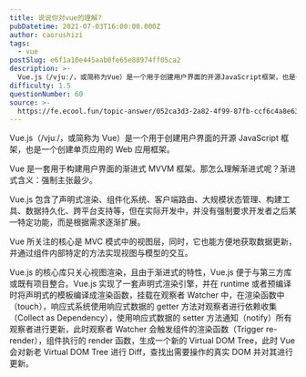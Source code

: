 ```yaml
---
title: 说说你对vue的理解?
pubDatetime: 2021-07-03T16:00:00.000Z
author: caorushizi
tags:
  - vue
postSlug: e6f1a10e445aab0fe65e88974ff05ca2
description: >-
  Vue.js（/vjuː/，或简称为Vue）是一个用于创建用户界面的开源JavaScript框架，也是一个创建单页应用的Web应用框架。Vue是一套用于构建用户界面的渐进式MVVM框架。那怎么理解渐进
difficulty: 1.5
questionNumber: 60
source: >-
  https://fe.ecool.fun/topic-answer/052ca3d3-2a82-4f99-87fb-ccf6c4a8e630?orderBy=updateTime&order=desc&tagId=14
---
```


Vue.js（/vjuː/，或简称为 Vue）是一个用于创建用户界面的开源 JavaScript 框架，也是一个创建单页应用的 Web 应用框架。

Vue 是一套用于构建用户界面的渐进式 MVVM 框架。那怎么理解渐进式呢？渐进式含义：强制主张最少。

Vue.js 包含了声明式渲染、组件化系统、客户端路由、大规模状态管理、构建工具、数据持久化、跨平台支持等，但在实际开发中，并没有强制要求开发者之后某一特定功能，而是根据需求逐渐扩展。

Vue 所关注的核心是 MVC 模式中的视图层，同时，它也能方便地获取数据更新，并通过组件内部特定的方法实现视图与模型的交互。

Vue.js 的核心库只关心视图渲染，且由于渐进式的特性，Vue.js 便于与第三方库或既有项目整合。Vue.js 实现了一套声明式渲染引擎，并在 runtime 或者预编译时将声明式的模板编译成渲染函数，挂载在观察者 Watcher 中，在渲染函数中（touch），响应式系统使用响应式数据的 getter 方法对观察者进行依赖收集（Collect as Dependency），使用响应式数据的 setter 方法通知（notify）所有观察者进行更新，此时观察者 Watcher 会触发组件的渲染函数（Trigger re-render），组件执行的 render 函数，生成一个新的 Virtual DOM Tree，此时 Vue 会对新老 Virtual DOM Tree 进行 Diff，查找出需要操作的真实 DOM 并对其进行更新。
